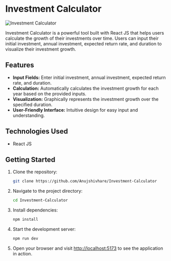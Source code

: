 # Investment Calculator

![Investment Calculator](https://i.ibb.co/wMr3FnX/Investment-Calculator.png)

Investment Calculator is a powerful tool built with React JS that helps users calculate the growth of their investments over time. Users can input their initial investment, annual investment, expected return rate, and duration to visualize their investment growth.

## Features

- **Input Fields:** Enter initial investment, annual investment, expected return rate, and duration.
- **Calculation:** Automatically calculates the investment growth for each year based on the provided inputs.
- **Visualization:** Graphically represents the investment growth over the specified duration.
- **User-Friendly Interface:** Intuitive design for easy input and understanding.

## Technologies Used

- React JS

## Getting Started

1. Clone the repository:

    ```bash
    git clone https://github.com/Anujshivhare/Investment-Calculator
    ```

2. Navigate to the project directory:

    ```bash
    cd Investment-Calculator
    ```

3. Install dependencies:

    ```bash
    npm install
    ```

4. Start the development server:

    ```bash
    npm run dev
    ```

5. Open your browser and visit [http://localhost:5173](http://localhost:5173) to see the application in action.
